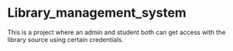 # Library_management_system
This is a project where an admin and student both can get access with the library source using certain credentials.
